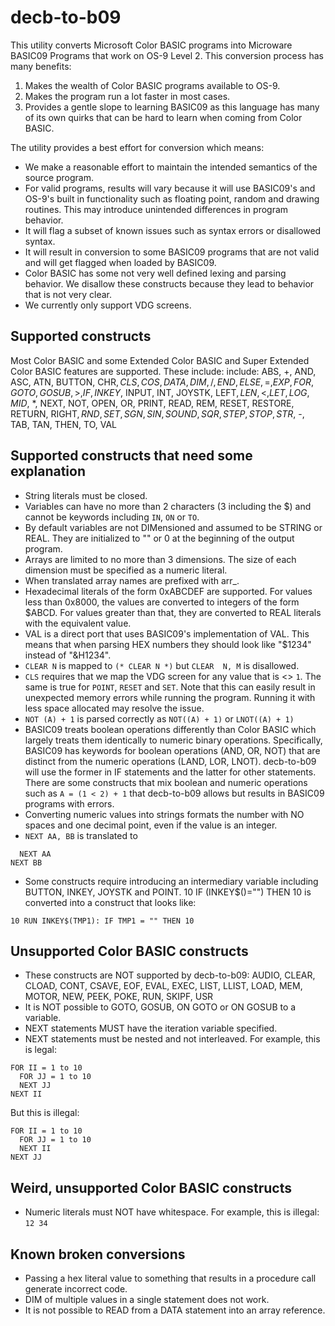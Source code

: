 # decb-to-b09

This utility converts Microsoft Color BASIC programs into Microware BASIC09
Programs that work on OS-9 Level 2. This conversion process has many benefits:
1. Makes the wealth of Color BASIC programs available to OS-9.
2. Makes the program run a lot faster in most cases.
3. Provides a gentle slope to learning BASIC09 as this language has many of
   its own quirks that can be hard to learn when coming from Color BASIC.

The utility provides a best effort for conversion which means:
* We make a reasonable effort to maintain the intended semantics of the source
  program.
* For valid programs, results will vary because it will use BASIC09's and
  OS-9's built in functionality such as floating point, random and drawing
  routines. This may introduce unintended differences in program behavior.
* It will flag a subset of known issues such as syntax errors or disallowed
  syntax.
* It will result in conversion to some BASIC09 programs that are not valid and
  will get flagged when loaded by BASIC09.
* Color BASIC has some not very well defined lexing and parsing behavior. We
  disallow these constructs because they lead to behavior that is not very
  clear.
* We currently only support VDG screens.

## Supported constructs
Most Color BASIC and some Extended Color BASIC and Super Extended Color BASIC
features are supported. These include:
include: ABS, +, AND, ASC, ATN, BUTTON, CHR$, CLS, COS, DATA, DIM, /,
END, ELSE, =, EXP, FOR, GOTO, GOSUB, >, IF, INKEY$, INPUT, INT, JOYSTK, LEFT$,
LEN, <, LET, LOG, MID$, *, NEXT, NOT, OPEN, OR, PRINT, READ, REM, RESET,
RESTORE, RETURN, RIGHT$, RND, SET, SGN, SIN, SOUND, SQR, STEP, STOP, STR$, -,
TAB, TAN, THEN, TO, VAL

## Supported constructs that need some explanation
* String literals must be closed.
* Variables can have no more than 2 characters (3 including the $) and cannot
  be keywords including `IN`, `ON` or `TO`.
* By default variables are not DIMensioned and assumed to be STRING or REAL.
  They are initialized to "" or 0 at the beginning of the output program.
* Arrays are limited to no more than 3 dimensions. The size of each dimension
  must be specified as a numeric literal.
* When translated array names are prefixed with arr_.
* Hexadecimal literals of the form 0xABCDEF are supported. For values less
  than 0x8000, the values are converted to integers of the form $ABCD. For
  values greater than that, they are converted to REAL literals with the
  equivalent value.
* VAL is a direct port that uses BASIC09's implementation of VAL. This means
  that when parsing HEX numbers they should look like "$1234" instead of
  "&H1234".
* `CLEAR N` is mapped to `(* CLEAR N *)` but `CLEAR  N, M` is disallowed.
* `CLS` requires that we map the VDG screen for any value that is <> `1`.
  The same is true for `POINT`, `RESET` and `SET`. Note that this can easily
  result in unexpected memory errors while running the program. Running it
  with less space allocated may resolve the issue.
* `NOT (A) + 1` is parsed correctly as `NOT((A) + 1)` or `LNOT((A) + 1)`
* BASIC09 treats boolean operations differently than Color BASIC which
  largely treats them identically to numeric binary operations.
  Specifically, BASIC09 has keywords for boolean operations (AND, OR, NOT)
  that are distinct from the numeric operations (LAND, LOR, LNOT).
  decb-to-b09 will use the former in IF statements and the latter for other
  statements. There are some constructs that mix boolean and numeric
  operations such as `A = (1 < 2) + 1` that decb-to-b09 allows but
  results in BASIC09 programs with errors.
* Converting numeric values into strings formats the number with NO spaces
  and one decimal point, even if the value is an integer.
* `NEXT AA, BB` is translated to
```
  NEXT AA
NEXT BB
```
* Some constructs require introducing an intermediary variable including
  BUTTON, INKEY, JOYSTK and POINT.
10 IF (INKEY$()="") THEN 10 is converted into a construct that looks like:
```
10 RUN INKEY$(TMP1): IF TMP1 = "" THEN 10
```

## Unsupported Color BASIC constructs
* These constructs are NOT supported by decb-to-b09:
AUDIO, CLEAR, CLOAD, CONT, CSAVE, EOF, EVAL, EXEC, LIST, LLIST, LOAD, MEM,
MOTOR, NEW, PEEK, POKE, RUN, SKIPF, USR
* It is NOT possible to GOTO, GOSUB, ON GOTO or ON GOSUB to a variable.
* NEXT statements MUST have the iteration variable specified.
* NEXT statements must be nested and not interleaved. For example, this is legal:
```
FOR II = 1 to 10
  FOR JJ = 1 to 10
  NEXT JJ
NEXT II
```
But this is illegal:
```
FOR II = 1 to 10
  FOR JJ = 1 to 10
  NEXT II
NEXT JJ
```

## Weird, unsupported Color BASIC constructs
* Numeric literals must NOT have whitespace. For example, this is illegal: `12 34`

## Known broken conversions
* Passing a hex literal value to something that results in a procedure call
  generate incorrect code.
* DIM of multiple values in a single statement does not work.
* It is not possible to READ from a DATA statement into an array reference.

